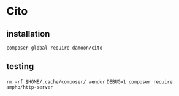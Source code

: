 # Cito

## installation
`composer global require damoon/cito`

## testing
`rm -rf $HOME/.cache/composer/ vendor`
`DEBUG=1 composer require amphp/http-server`
